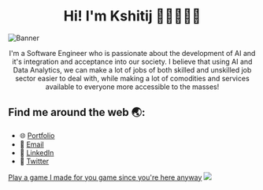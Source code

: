 <h1 align='center'> Hi! I'm Kshitij 👋🏽👨🏽‍💻 </h1>

![Banner](https://github.com/user-attachments/assets/4f55828c-272f-4be1-a3fd-f61c9079f5a5)

<p align='center'>
I'm a Software Engineer who is passionate about the development of AI and it's integration and acceptance into our society. I believe that using AI and Data Analytics, we can make a lot of jobs of both skilled and unskilled job sector easier to deal with, while making a lot of comodities and services available to everyone more accessible to the masses!
</p>

## Find me around the web 🌏:

- 🌐 [Portfolio](https://notkshitijsingh.github.io/)
- 📧 [Email](mailto:chaharkshitij@gmail.com)
- 🔗 [LinkedIn](https://www.linkedin.com/in/kshitijsingh-lnkdin/)
- 🐤 [Twitter](https://twitter.com/kshitijsinghtwt)

[Play a game I made for you game since you're here anyway](https://gregarious-creponne-f4774f.netlify.app/)
![](https://komarev.com/ghpvc/?username=notkshitijsingh&color=red)
